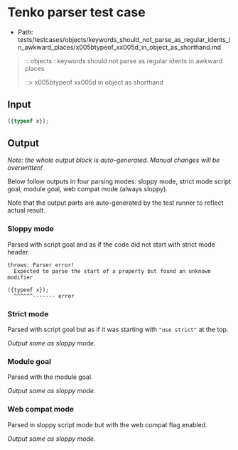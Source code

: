 # Tenko parser test case

- Path: tests/testcases/objects/keywords_should_not_parse_as_regular_idents_in_awkward_places/x005btypeof_xx005d_in_object_as_shorthand.md

> :: objects : keywords should not parse as regular idents in awkward places
>
> ::> x005btypeof xx005d in object as shorthand

## Input

`````js
({typeof x});
`````

## Output

_Note: the whole output block is auto-generated. Manual changes will be overwritten!_

Below follow outputs in four parsing modes: sloppy mode, strict mode script goal, module goal, web compat mode (always sloppy).

Note that the output parts are auto-generated by the test runner to reflect actual result.

### Sloppy mode

Parsed with script goal and as if the code did not start with strict mode header.

`````
throws: Parser error!
  Expected to parse the start of a property but found an unknown modifier

({typeof x});
  ^^^^^^------- error
`````

### Strict mode

Parsed with script goal but as if it was starting with `"use strict"` at the top.

_Output same as sloppy mode._

### Module goal

Parsed with the module goal.

_Output same as sloppy mode._

### Web compat mode

Parsed in sloppy script mode but with the web compat flag enabled.

_Output same as sloppy mode._
